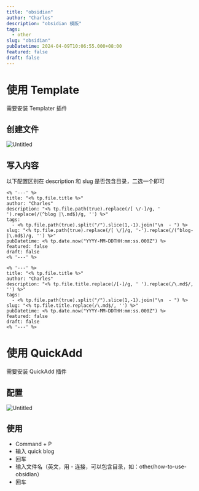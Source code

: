 ```yaml
---
title: "obsidian"
author: "Charles"
description: "obsidian 模版"
tags:
  - other
slug: "obsidian"
pubDatetime: 2024-04-09T10:06:55.000+08:00
featured: false
draft: false
---
```


# 使用 Template

需要安装 Templater 插件

## 创建文件

![Untitled](/assets/obsidian-1.png)

## 写入内容

以下配置区别在 description 和 slug 是否包含目录，二选一个即可

```
<% '---' %>
title: "<% tp.file.title %>"
author: "Charles"
description: "<% tp.file.path(true).replace(/[ \/-]/g, ' ').replace(/(^blog |\.md$)/g, '') %>"
tags:
  - <% tp.file.path(true).split("/").slice(1,-1).join("\n  - ") %>
slug: "<% tp.file.path(true).replace(/[ \/]/g, '-').replace(/(^blog-|\.md$)/g, '') %>"
pubDatetime: <% tp.date.now("YYYY-MM-DDTHH:mm:ss.000Z") %>
featured: false
draft: false
<% '---' %>
```

```
<% '---' %>
title: "<% tp.file.title %>"
author: "Charles"
description: "<% tp.file.title.replace(/[-]/g, ' ').replace(/\.md$/, '') %>"
tags:
  - <% tp.file.path(true).split("/").slice(1,-1).join("\n  - ") %>
slug: "<% tp.file.title.replace(/\.md$/, '') %>"
pubDatetime: <% tp.date.now("YYYY-MM-DDTHH:mm:ss.000Z") %>
featured: false
draft: false
<% '---' %>
```

# 使用 QuickAdd

需要安装 QuickAdd 插件

## 配置

![Untitled](/assets/obsidian-2.jpg)

## 使用

- Command + P
- 输入 quick blog
- 回车
- 输入文件名（英文，用 - 连接，可以包含目录，如：other/how-to-use-obsidian）
- 回车
